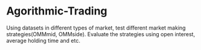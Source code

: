 # Agorithmic-Trading
Using datasets in different types of market, test different market making strategies(OMMmid, OMMside). 
Evaluate the strategies using open interest, average holding time and etc.
